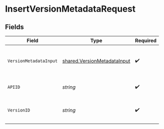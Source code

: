 # InsertVersionMetadataRequest


## Fields

| Field                                                                      | Type                                                                       | Required                                                                   | Description                                                                |
| -------------------------------------------------------------------------- | -------------------------------------------------------------------------- | -------------------------------------------------------------------------- | -------------------------------------------------------------------------- |
| `VersionMetadataInput`                                                     | [shared.VersionMetadataInput](../../models/shared/versionmetadatainput.md) | :heavy_check_mark:                                                         | A JSON representation of the metadata to insert.                           |
| `APIID`                                                                    | *string*                                                                   | :heavy_check_mark:                                                         | The ID of the Api to insert metadata for.                                  |
| `VersionID`                                                                | *string*                                                                   | :heavy_check_mark:                                                         | The version ID of the Api to insert metadata for.                          |